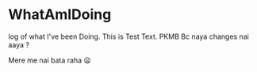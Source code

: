 # WhatAmIDoing
log of what I've been Doing.
This is Test Text.
PKMB
Bc naya changes nai aaya ?

Mere me nai bata raha :frowning:
